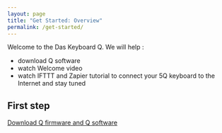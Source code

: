 ```yaml
---
layout: page
title: "Get Started: Overview"
permalink: /get-started/
---
```


Welcome to the Das Keyboard Q. We will help :

* download Q software
* watch Welcome video
* watch IFTTT and Zapier tutorial to connect your 5Q keyboard to the Internet and stay tuned

## First step

[Download Q firmware and Q software]({{site.baseurl}}/get-started/download/)
